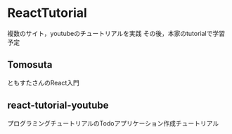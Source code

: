 # ReactTutorial
複数のサイト，youtubeのチュートリアルを実践
その後，本家のtutorialで学習予定
## Tomosuta
ともすたさんのReact入門

## react-tutorial-youtube
プログラミングチュートリアルのTodoアプリケーション作成チュートリアル